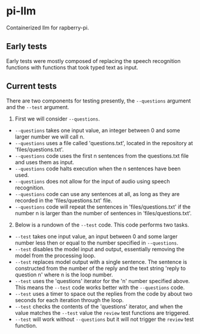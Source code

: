 # pi-llm
Containerized llm for rapberry-pi.

## Early tests

Early tests were mostly composed of replacing the speech recognition functions with functions that took typed text as input.

## Current tests

There are two components for testing presently, the `--questions` argument and the `--test` argument.

1. First we will consider `--questions`.

- `--questions` takes one input value, an integer between 0 and some larger number we will call n.
- `--questions` uses a file called 'questions.txt', located in the repository at 'files/questions.txt'.
- `--questions` code uses the first n sentences from the questions.txt file and uses them as input.
- `--questions` code halts execution when the n sentences have been used.
- `--questions` does not allow for the input of audio using speech recognition.
- `--questions` code can use any sentences at all, as long as they are recorded in the 'files/questions.txt' file.
- `--questions` code will repeat the sentences in 'files/questions.txt' if the number n is larger than the number of sentences in 'files/questions.txt'.

2. Below is a rundown of the `--test` code. This code performs two tasks.

- `--test` takes one input value, an input between 0 and some larger number less then or equal to the number specified in `--questions`.
- `--test` disables the model input and output, essentially removing the model from the processing loop.
- `--test` replaces model output with a single sentence. The sentence is constructed from the number of the reply and the text string 'reply to question n' where n is the loop number.
- `--test` uses the 'questions' iterator for the 'n' number specified above. This means the `--test` code works better with the `--questions` code.
- `--test` uses a timer to space out the replies from the code by about two seconds for each iteration through the loop.
- `--test` checks the contents of the 'questions' iterator, and when the value matches the `--test` value the `review` test functions are triggered.
- `--test` will work without `--questions` but it will not trigger the `review` test function.

